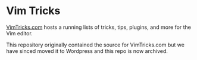 # Vim Tricks

[VimTricks.com](https://vimtricks.com) hosts a running lists of tricks, tips, plugins, and more for the Vim editor.

This repository originally contained the source for VimTricks.com but we have sinced moved it to Wordpress and this repo is now archived.
